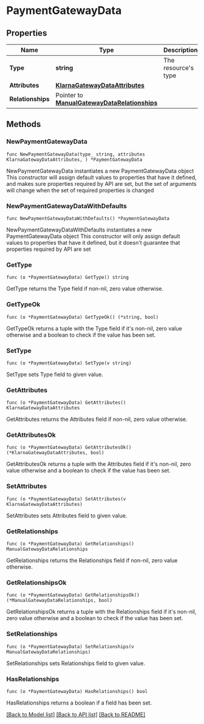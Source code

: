 # PaymentGatewayData

## Properties

Name | Type | Description | Notes
------------ | ------------- | ------------- | -------------
**Type** | **string** | The resource&#39;s type | [default to "payment_gateways"]
**Attributes** | [**KlarnaGatewayDataAttributes**](KlarnaGatewayDataAttributes.md) |  | 
**Relationships** | Pointer to [**ManualGatewayDataRelationships**](ManualGatewayDataRelationships.md) |  | [optional] 

## Methods

### NewPaymentGatewayData

`func NewPaymentGatewayData(type_ string, attributes KlarnaGatewayDataAttributes, ) *PaymentGatewayData`

NewPaymentGatewayData instantiates a new PaymentGatewayData object
This constructor will assign default values to properties that have it defined,
and makes sure properties required by API are set, but the set of arguments
will change when the set of required properties is changed

### NewPaymentGatewayDataWithDefaults

`func NewPaymentGatewayDataWithDefaults() *PaymentGatewayData`

NewPaymentGatewayDataWithDefaults instantiates a new PaymentGatewayData object
This constructor will only assign default values to properties that have it defined,
but it doesn't guarantee that properties required by API are set

### GetType

`func (o *PaymentGatewayData) GetType() string`

GetType returns the Type field if non-nil, zero value otherwise.

### GetTypeOk

`func (o *PaymentGatewayData) GetTypeOk() (*string, bool)`

GetTypeOk returns a tuple with the Type field if it's non-nil, zero value otherwise
and a boolean to check if the value has been set.

### SetType

`func (o *PaymentGatewayData) SetType(v string)`

SetType sets Type field to given value.


### GetAttributes

`func (o *PaymentGatewayData) GetAttributes() KlarnaGatewayDataAttributes`

GetAttributes returns the Attributes field if non-nil, zero value otherwise.

### GetAttributesOk

`func (o *PaymentGatewayData) GetAttributesOk() (*KlarnaGatewayDataAttributes, bool)`

GetAttributesOk returns a tuple with the Attributes field if it's non-nil, zero value otherwise
and a boolean to check if the value has been set.

### SetAttributes

`func (o *PaymentGatewayData) SetAttributes(v KlarnaGatewayDataAttributes)`

SetAttributes sets Attributes field to given value.


### GetRelationships

`func (o *PaymentGatewayData) GetRelationships() ManualGatewayDataRelationships`

GetRelationships returns the Relationships field if non-nil, zero value otherwise.

### GetRelationshipsOk

`func (o *PaymentGatewayData) GetRelationshipsOk() (*ManualGatewayDataRelationships, bool)`

GetRelationshipsOk returns a tuple with the Relationships field if it's non-nil, zero value otherwise
and a boolean to check if the value has been set.

### SetRelationships

`func (o *PaymentGatewayData) SetRelationships(v ManualGatewayDataRelationships)`

SetRelationships sets Relationships field to given value.

### HasRelationships

`func (o *PaymentGatewayData) HasRelationships() bool`

HasRelationships returns a boolean if a field has been set.


[[Back to Model list]](../README.md#documentation-for-models) [[Back to API list]](../README.md#documentation-for-api-endpoints) [[Back to README]](../README.md)


